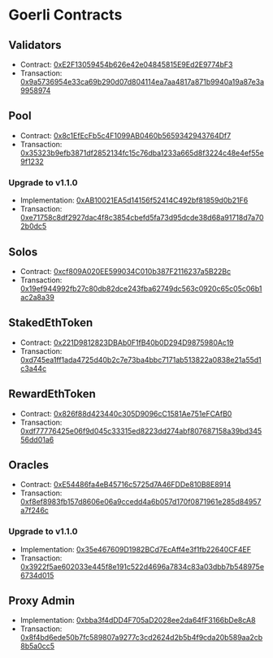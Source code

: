 # Goerli Contracts

## Validators

- Contract: [0xE2F13059454b626e42e04845815E9Ed2E9774bF3](https://goerli.etherscan.io/address/0xE2F13059454b626e42e04845815E9Ed2E9774bF3)
- Transaction: [0x9a5736954e33ca69b290d07d804114ea7aa4817a871b9940a19a87e3a9958974](https://goerli.etherscan.io/tx/0x9a5736954e33ca69b290d07d804114ea7aa4817a871b9940a19a87e3a9958974)

## Pool

- Contract: [0x8c1EfEcFb5c4F1099AB0460b5659342943764Df7](https://goerli.etherscan.io/address/0x8c1EfEcFb5c4F1099AB0460b5659342943764Df7)
- Transaction: [0x35323b9efb3871df2852134fc15c76dba1233a665d8f3224c48e4ef55e9f1232](https://goerli.etherscan.io/tx/0x35323b9efb3871df2852134fc15c76dba1233a665d8f3224c48e4ef55e9f1232)

### Upgrade to v1.1.0

- Implementation: [0xAB10021EA5d14156f52414C492bf81859d0b21F6](https://goerli.etherscan.io/address/0xAB10021EA5d14156f52414C492bf81859d0b21F6)
- Transaction: [0xe71758c8df2927dac4f8c3854cbefd5fa73d95dcde38d68a91718d7a702b0dc5](https://goerli.etherscan.io/tx/0xe71758c8df2927dac4f8c3854cbefd5fa73d95dcde38d68a91718d7a702b0dc5)

## Solos

- Contract: [0xcf809A020EE599034C010b387F2116237a5B22Bc](https://goerli.etherscan.io/address/0xcf809A020EE599034C010b387F2116237a5B22Bc)
- Transaction: [0x19ef944992fb27c80db82dce243fba62749dc563c0920c65c05c06b1ac2a8a39](https://goerli.etherscan.io/tx/0x19ef944992fb27c80db82dce243fba62749dc563c0920c65c05c06b1ac2a8a39)

## StakedEthToken

- Contract: [0x221D9812823DBAb0F1fB40b0D294D9875980Ac19](https://goerli.etherscan.io/address/0x221D9812823DBAb0F1fB40b0D294D9875980Ac19)
- Transaction: [0xd745ea1ff1ada4725d40b2c7e73ba4bbc7171ab513822a0838e21a55d1c3a44c](https://goerli.etherscan.io/tx/0xd745ea1ff1ada4725d40b2c7e73ba4bbc7171ab513822a0838e21a55d1c3a44c)

## RewardEthToken

- Contract: [0x826f88d423440c305D9096cC1581Ae751eFCAfB0](https://goerli.etherscan.io/address/0x826f88d423440c305D9096cC1581Ae751eFCAfB0)
- Transaction: [0xdf77776425e06f9d045c33315ed8223dd274abf807687158a39bd34556dd01a6](https://goerli.etherscan.io/tx/0xdf77776425e06f9d045c33315ed8223dd274abf807687158a39bd34556dd01a6)

## Oracles

- Contract: [0xE54486fa4eB45716c5725d7A46FDDe810B8E8914](https://goerli.etherscan.io/address/0xE54486fa4eB45716c5725d7A46FDDe810B8E8914)
- Transaction: [0xf8ef8983fb157d8606e06a9ccedd4a6b057d170f0871961e285d84957a7f246c](https://goerli.etherscan.io/tx/0xf8ef8983fb157d8606e06a9ccedd4a6b057d170f0871961e285d84957a7f246c)

### Upgrade to v1.1.0

- Implementation: [0x35e467609D1982BCd7EcAff4e3f1fb22640CF4EF](https://goerli.etherscan.io/address/0x35e467609D1982BCd7EcAff4e3f1fb22640CF4EF)
- Transaction: [0x3922f5ae602033e445f8e191c522d4696a7834c83a03dbb7b548975e6734d015](https://goerli.etherscan.io/tx/0x3922f5ae602033e445f8e191c522d4696a7834c83a03dbb7b548975e6734d015)

## Proxy Admin

- Implementation: [0xbba3f4dDD4F705aD2028ee2da64fF3166bDe8cA8](https://goerli.etherscan.io/address/0xbba3f4dDD4F705aD2028ee2da64fF3166bDe8cA8)
- Transaction: [0x8f4bd6ede50b7fc589807a9277c3cd2624d2b5b4f9cda20b589aa2cb8b5a0cc5](https://goerli.etherscan.io/tx/0x8f4bd6ede50b7fc589807a9277c3cd2624d2b5b4f9cda20b589aa2cb8b5a0cc5)

